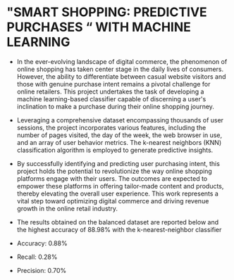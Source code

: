 # "SMART SHOPPING: PREDICTIVE PURCHASES “ WITH MACHINE LEARNING

* In the ever-evolving landscape of digital commerce, the phenomenon of online shopping has taken center stage in the daily lives of consumers. However, the ability to differentiate between casual website visitors and those with genuine purchase intent remains a pivotal challenge for online retailers. This project undertakes the task of developing a machine learning-based classifier capable of discerning a user's inclination to make a purchase during their online shopping journey.

* Leveraging a comprehensive dataset encompassing thousands of user sessions, the project incorporates various features, including the number of pages visited, the day of the week, the web browser in use, and an array of user behavior metrics. The k-nearest neighbors (KNN) classification algorithm is employed to generate predictive insights.

* By successfully identifying and predicting user purchasing intent, this project holds the potential to revolutionize the way online shopping platforms engage with their users. The outcomes are expected to empower these platforms in offering tailor-made content and products, thereby elevating the overall user experience. This work represents a vital step toward optimizing digital commerce and driving revenue growth in the online retail industry.

* The results obtained on the balanced dataset are reported below and the highest accuracy of  88.98% with the k-nearest-neighbor  classifier 

* Accuracy: 0.88%
* Recall: 0.28%
* Precision: 0.70%


